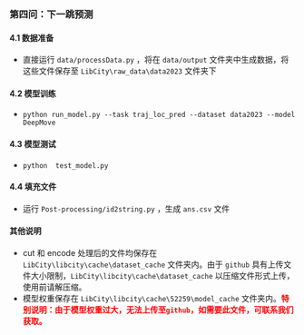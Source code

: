 

### 第四问：下一跳预测

#### 4.1  数据准备

- 直接运行 `data/processData.py` ，将在 `data/output` 文件夹中生成数据，将这些文件保存至 `LibCity\raw_data\data2023` 文件夹下

#### 4.2  模型训练

- `python run_model.py --task traj_loc_pred --dataset data2023 --model DeepMove`

#### 4.3  模型测试

- `python  test_model.py`

#### 4.4 填充文件

- 运行 `Post-processing/id2string.py` ，生成 `ans.csv` 文件





#### 其他说明

- cut 和 encode 处理后的文件均保存在 `LibCity\libcity\cache\dataset_cache` 文件夹内。由于 `github` 具有上传文件大小限制，`LibCity\libcity\cache\dataset_cache` 以压缩文件形式上传，使用前请解压缩。
- 模型权重保存在 `LibCity\libcity\cache\52259\model_cache` 文件夹内。<font color="red">**特别说明：由于模型权重过大，无法上传至`github`，如需要此文件，可联系我们获取。**</font>